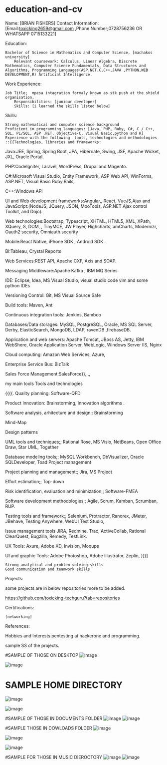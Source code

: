 # education-and-cv

Name: [BRIAN FISHERS]
Contact Information: [Email:toxicking2659@gmail.com ,Phone Number;0728756236 OR WHATSAPP 0715133221]

Education:

    Bachelor of Science in Mathematics and Computer Science, [machakos university]
        Relevant coursework: Calculus, Linear Algebra, Discrete Mathematics, Computer Science Fundamentals, Data Structures and Algorithms, Programming Languages(ASP.NET.C,C++,JAVA ,PYTHON,WEB DEVELOPMENT,R) Artificial Intelligence.
        
       

Work Experience:

    Job Title;  mpesa intagration formaly known as stk push at the shield organisation.
        Responsibilities: [juniour developer]
        Skills: [i learned the skills listed below]

   

Skills:

    Strong mathematical and computer science background
    Proficient in programming languages: [Java, PHP, Ruby, C#, C / C++, SQL, PL/SQL, ASP .NET, Objective-C, Visual Basic,python and R]
    Experience with the following  tools, technologies and methodologies ::{{Technologies, libraries and frameworks:
    
Java:JEE, Spring, Spring Boot, JPA, Hibernate, Swing, JSF, Apache Wicket,  JXL, Oracle Portal.


PHP:CodeIgniter, Laravel, WordPress, Drupal and  Magento.


C#:Microsoft Visual Studio, Entity Framework, ASP Web API, WinForms, ASP.NET, Visual Basic
Ruby:Rails,

C++:Windows API

UI and Web development frameworks:Angular,, React, VueJS,Ajax and JavaScript:(NodeJS, JQuery, JSON, MooTools, ASP.NET Ajax control Toolkit, and Dojo).

Web technologies:Bootstrap, Typescript, XHTML, HTML5, XML, XPath, XQuery, S, DOM, , TinyMCE, JW Player, Highcharts, amCharts, Modernizr, Oauth2 security, Omniauth security

Mobile:React Native, iPhone SDK , Android SDK .

BI:Tableau, Crystal Reports

Web Services:REST API, Apache CXF, Axis and  SOAP.

Messaging Middleware:Apache Kafka , IBM MQ Series

IDE:
Eclipse, Idea, MS Visual Studio, visual studio code vim and some python IDEs

Versioning Control:
Git, MS Visual Source Safe

Build tools:
Maven, Ant 

Continuous integration tools:
Jenkins, Bamboo

Databases/Data storages:
MySQL, PostgreSQL, Oracle, MS SQL Server, Derby, ElasticSearch, MongoDB, LDAP, ravenDB ,firebaseDB.

Application and web servers:
Apache Tomcat, JBoss AS, Jetty, IBM WebShere, Oracle Application Server, WebLogic, Windows Server IIS, Nginx

Cloud computing:
Amazon Web Services, Azure, 

Enterprise Service Bus:
BizTalk

Sales Force Management:SalesForce}},,,,




my main tools Tools and technologies

{{{{.
Quality planning:
Software-QFD

Product Innovation:
Brainstorming, Innovation algorithms .

Software analysis, arhitecture and design::
Brainstorming

Mind-Map

Design patterns

UML tools and techniques;;
Rational Rose, MS Visio, NetBeans, Open Office Draw, Star UML, Together

Database modeling tools;;
MySQL Workbench, DbVisualizer, Oracle SQLDeveloper, Toad Project management

Project planning and management;;
Jira, MS Project

Effort estimation;;
Top-down

Risk identification, evaluation and minimization;;
Software-FMEA

Software development methodologies;;
Agile, Scrum, Kamban, Scrumban, RUP.


Testing tools and framework;;
Selenium, Protractor, Ranorex, JMeter, JBehave, Testing Anywhere, WebUI Test Studio, 

Issue management tools
JIRA, Redmine, Trac, ActiveCollab, Rational ClearQuest, Bugzilla, Remedy, TestLink.


UX Tools:
Axure, Adobe XD, Invision, Moqups

UI and graphic Tools:
Adobe Photoshop, Adobe Illustrator, Zeplin, }]}]



    Strong analytical and problem-solving skills
    Good communication and teamwork skills

Projects:

   some projects are in below repositories more to be added.
   
   https://github.com/toxicking-techguru?tab=repositories

Certifications:

    [networking]

References:

   

Hobbies and Interests pentesting at hackerone  and programming.

sample SS of the projects.

#SAMPLE OF THOSE ON DESKTOP
![image](https://user-images.githubusercontent.com/73772907/212278970-e03982b1-57ec-4c96-8147-25486744bc18.png)

![image](https://user-images.githubusercontent.com/73772907/212279090-605d294d-f8ad-41ca-a095-e82b226280f2.png)


# SAMPLE HOME DIRECTORY
![image](https://user-images.githubusercontent.com/73772907/212279352-3b696af7-d16b-4106-9e69-c27b6ce5a50f.png)


![image](https://user-images.githubusercontent.com/73772907/212286402-71b0cbf4-5096-498d-96e2-53d125db06fc.png)


#SAMPLE OF THOSE IN DOCUMENTS FOLDER
![image](https://user-images.githubusercontent.com/73772907/212279813-2dbdf1da-6ba3-4bee-b0da-c3fd61df9a90.png)
![image](https://user-images.githubusercontent.com/73772907/212279928-2c9c679c-ee55-4729-b069-d9837f658521.png)


#SAMPLE THOSE IN DOWLOADS FOLDER
![image](https://user-images.githubusercontent.com/73772907/212280162-bd00dc92-543a-4d82-985b-b9c0c814c0c7.png)


![image](https://user-images.githubusercontent.com/73772907/212280265-b6659e44-64f4-4e3d-88e5-df5611963385.png)

![image](https://user-images.githubusercontent.com/73772907/212280421-00856771-c086-42ef-99e1-444c193de9a3.png)


#SAMPLE FOR THOSE IN MUSIC DIEROCTORY
![image](https://user-images.githubusercontent.com/73772907/212280623-6e5d7578-cee3-49b1-812b-c0a62b80cadc.png)
![image](https://user-images.githubusercontent.com/73772907/212280724-2ba20d28-8ead-4528-a05c-e7096c5e63e4.png)

